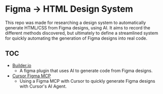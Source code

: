 # Figma -> HTML Design System

This repo was made for researching a design system to automatically generate HTML/CSS from Figma designs, using AI.
It aims to record the different methods discovered, but ultimately to define a streamlined system for quickly automating the generation of Figma designs into real code.

## TOC

- [Builder.io](./docs/builder-io.md)
  - A figma plugin that uses AI to generate code from Figma designs.
- [Cursor Figma MCP](./docs/cursor-mcp.md)
  - Using a Figma MCP with Cursor to quickly generate Figma designs with Cursor's AI Agent.